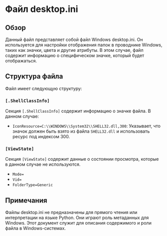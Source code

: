 # Файл desktop.ini

## Обзор

Данный файл представляет собой файл Windows desktop.ini.  Он используется для настройки отображения папок в проводнике Windows, таких как значки, цвета и другие атрибуты.  В этом случае, файл содержит информацию о специфическом значке, который будет отображаться.

## Структура файла

Файл имеет следующую структуру:

### `[.ShellClassInfo]`

Секция `[.ShellClassInfo]` содержит информацию о значке файла. В данном случае:

* `IconResource=C:\\WINDOWS\\System32\\SHELL32.dll,300`:  Указывает, что значок должен быть взято из файла `SHELL32.dll` и использовать ресурс под индексом 300.

### `[ViewState]`

Секция `[ViewState]` содержит данные о состоянии просмотра, которые в данном случае не используются.

* `Mode=`
* `Vid=`
* `FolderType=Generic`


## Примечания

Файлы desktop.ini не предназначены для прямого чтения или интерпретации на языке Python.  Они играют роль метаданных для Windows.  Этот документ служит для описания содержимого и роли файла в Windows-системах.